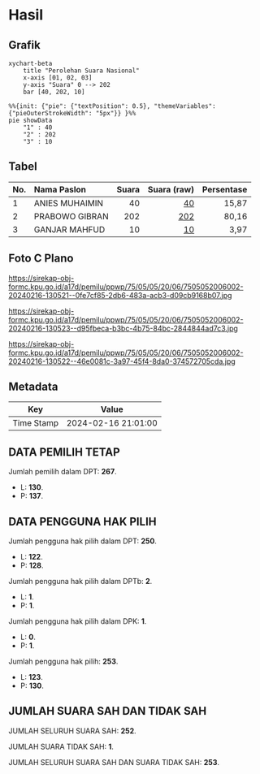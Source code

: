 # Hasil

## Grafik

```mermaid
xychart-beta
    title "Perolehan Suara Nasional"
    x-axis [01, 02, 03]
    y-axis "Suara" 0 --> 202
    bar [40, 202, 10]
```

```mermaid
%%{init: {"pie": {"textPosition": 0.5}, "themeVariables": {"pieOuterStrokeWidth": "5px"}} }%%
pie showData
    "1" : 40
    "2" : 202
    "3" : 10
```

## Tabel

| No. | Nama Paslon    | Suara | Suara (raw) | Persentase |
|:--- |:-------------- | -----:| -----------:| ----------:|
| 1   | ANIES MUHAIMIN | 40    | [40][p-1]   | 15,87      |
| 2   | PRABOWO GIBRAN | 202   | [202][p-2]  | 80,16      |
| 3   | GANJAR MAHFUD  | 10    | [10][p-3]   | 3,97       |


[p-1]: https://github.com/gigit-pemilu/pemilu-2024/blob/main/pilpres/hitung-suara/sub/75-gorontalo/sub/05-gorontalo-utara/sub/05-tolinggula/sub/2006-limbato/sub/002-tps/sub/paslon-1.txt
[p-2]: https://github.com/gigit-pemilu/pemilu-2024/blob/main/pilpres/hitung-suara/sub/75-gorontalo/sub/05-gorontalo-utara/sub/05-tolinggula/sub/2006-limbato/sub/002-tps/sub/paslon-2.txt
[p-3]: https://github.com/gigit-pemilu/pemilu-2024/blob/main/pilpres/hitung-suara/sub/75-gorontalo/sub/05-gorontalo-utara/sub/05-tolinggula/sub/2006-limbato/sub/002-tps/sub/paslon-3.txt

## Foto C Plano

https://sirekap-obj-formc.kpu.go.id/a17d/pemilu/ppwp/75/05/05/20/06/7505052006002-20240216-130521--0fe7cf85-2db6-483a-acb3-d09cb9168b07.jpg

https://sirekap-obj-formc.kpu.go.id/a17d/pemilu/ppwp/75/05/05/20/06/7505052006002-20240216-130523--d95fbeca-b3bc-4b75-84bc-2844844ad7c3.jpg

https://sirekap-obj-formc.kpu.go.id/a17d/pemilu/ppwp/75/05/05/20/06/7505052006002-20240216-130522--46e0081c-3a97-45f4-8da0-374572705cda.jpg


## Metadata

| Key        | Value               |
| ---------- | ------------------- |
| Time Stamp | 2024-02-16 21:01:00 |


## DATA PEMILIH TETAP

Jumlah pemilih dalam DPT: **267**.
 * L: **130**.
 * P: **137**.

## DATA PENGGUNA HAK PILIH

Jumlah pengguna hak pilih dalam DPT: **250**.
 * L: **122**.
 * P: **128**.

Jumlah pengguna hak pilih dalam DPTb: **2**.
 * L: **1**.
 * P: **1**.

Jumlah pengguna hak pilih dalam DPK: **1**.
 * L: **0**.
 * P: **1**.

Jumlah pengguna hak pilih: **253**.
 * L: **123**.
 * P: **130**.

## JUMLAH SUARA SAH DAN TIDAK SAH

JUMLAH SELURUH SUARA SAH: **252**.

JUMLAH SUARA TIDAK SAH: **1**.

JUMLAH SELURUH SUARA SAH DAN SUARA TIDAK SAH: **253**.


